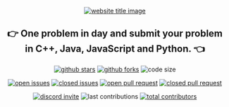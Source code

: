 <p align="center">
  <a href="https://py-contributors.github.io/awesomeScripts/"><img src="https://capsule-render.vercel.app/api?type=rect&color=009ACD&height=100&section=header&text=awesome%20Coding%20Problems&fontSize=60%&fontColor=ffffff" alt="website title image"></a>
  <h2 align="center">👉 One problem in day and submit your problem in C++, Java, JavaScript and Python. 👈</h2>
</p>
<p align="center">
<a href="https://github.com/Py-Contributors/awesomeScripts/stargazers"><img src="https://img.shields.io/github/stars/Py-Contributors/Awesome-Coding-Problems?style=for-the-badge" alt="github stars"></a>
<a href="https://github.com/Py-Contributors/Awesome-Coding-Problems/network/members"><img src="https://img.shields.io/github/forks/Py-Contributors/Awesome-Coding-Problems?style=for-the-badge" alt="github forks"></a>
<img src="https://img.shields.io/github/languages/code-size/py-contributors/Awesome-Coding-Problems?style=for-the-badge" alt="code size">
  </p>
  <p align="center">
<a href="https://github.com/Py-Contributors/awesomeScripts/issues"><img src="https://img.shields.io/github/issues-raw/Py-Contributors/Awesome-Coding-Problems?style=for-the-badge" alt="open issues"></a>
<a href="https://github.com/Py-Contributors/awesomeScripts/issues"><img src="https://img.shields.io/github/issues-closed-raw/py-contributors/Awesome-Coding-Problems?style=for-the-badge" alt="closed issues"><a/>
<a href="https://github.com/Py-Contributors/awesomeScripts/pulls"><img src="https://img.shields.io/github/issues-pr-raw/Py-contributors/Awesome-Coding-Problems?style=for-the-badge" alt="open pull request"></a>
<a href="https://github.com/Py-Contributors/awesomeScripts/pulls"><img src="https://img.shields.io/github/issues-pr-closed-raw/Py-contributors/Awesome-Coding-Problems?style=for-the-badge" alt="closed pull request"></a>
</p>
<p align="center">
<a href="https://discord.gg/JfbK3bS"><img src="https://img.shields.io/discord/758030555005714512.svg?label=Discord&logo=Discord&colorB=7289da&style=for-the-badge" alt="discord invite"></a>
<img src="https://img.shields.io/github/last-commit/py-contributors/Awesome-Coding-Problems?style=for-the-badge" alt="last contributions">
<a href="https://api.github.com/repos/py-contributors/Awesome-Coding-Problems/contributors"><img src="https://img.shields.io/github/contributors/py-contributors/Awesome-Coding-Problems?style=for-the-badge" alt="total contributors"></a>
</p>
